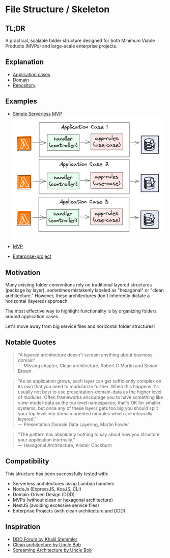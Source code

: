# File Structure / Skeleton

## TL;DR

A practical, scalable folder structure designed for both Minimum Viable Products (MVPs) and large-scale enterprise projects.

## Explanation
- [Application cases](./doc/application-cases/README.md)
- [Domain](./doc/domain/README.md)
- [Repository](./doc/repository/README.md)

## Examples
- [Simple Serverless MVP](./examples/simple-mvp-serverless)  
![Simple Serverless MVP](./examples/simple-mvp-serverless/doc/simple-serverless-mvp-look2.png)

- [MVP](./examples/simple-mvp)
- [Enterprise-project](./examples/enterprise-project)


## Motivation
Many existing folder conventions rely on traditional layered structures (package by layer), sometimes mistakenly labeled as "hexagonal" or "clean architecture." However, these architectures don't inherently dictate a horizontal (layered) approach.

The most effective way to highlight functionality is by organizing folders around application cases.

Let's move away from big service files and horizontal folder structures!

## Notable Quotes
> "A layered architecture doesn't scream anything about business domain"  
— Missing chapter, Clean architecture, Robert C Martin and Simon Brown  

> "As an application grows, each layer can get sufficiently complex on its own that you need to modularize further. When this happens it's usually not best to use presentation-domain-data as the higher level of modules. Often frameworks encourage you to have something like view-model-data as the top level namespaces; that's OK for smaller systems, but once any of these layers gets too big you should split your top level into domain oriented modules which are internally layered."  
— Presentation Domain Data Layering, Martin Fowler
 
> "The pattern has absolutely nothing to say about how you structure your application internally."  
— Hexagonal Architecture, Alistair Cockburn

## Compatibility

This structure has been successfully tested with:
- Serverless architectures using Lambda handlers
- NodeJs (ExpressJS, KoaJS, CLI)
- Domain-Driven Design (DDD)
- MVPs (without clean or hexagonal architecture)
- NestJS (avoiding excessive service files)
- Enterprise Projects (with clean architecture and DDD)

## Inspiration
- [DDD Forum by Khalil Stemmler](https://github.com/stemmlerjs/ddd-forum)
- [Clean architecture by Uncle Bob](https://web.archive.org/web/20140619161546/https://blog.cleancoder.com/uncle-bob/2012/08/13/the-clean-architecture.html)
- [Screaming Architecture by Uncle Bob](https://web.archive.org/web/20140702193834/http://blog.8thlight.com/uncle-bob/2011/09/30/Screaming-Architecture.html)


